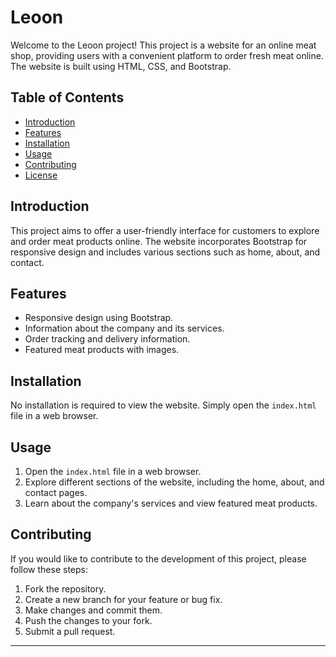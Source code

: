 # Leoon

Welcome to the Leoon project! This project is a website for an online meat shop, providing users with a convenient platform to order fresh meat online. The website is built using HTML, CSS, and Bootstrap.

## Table of Contents
- [Introduction](#introduction)
- [Features](#features)
- [Installation](#installation)
- [Usage](#usage)
- [Contributing](#contributing)
- [License](#license)

## Introduction
This project aims to offer a user-friendly interface for customers to explore and order meat products online. The website incorporates Bootstrap for responsive design and includes various sections such as home, about, and contact.

## Features
- Responsive design using Bootstrap.
- Information about the company and its services.
- Order tracking and delivery information.
- Featured meat products with images.

## Installation
No installation is required to view the website. Simply open the `index.html` file in a web browser.

## Usage
1. Open the `index.html` file in a web browser.
2. Explore different sections of the website, including the home, about, and contact pages.
3. Learn about the company's services and view featured meat products.

## Contributing
If you would like to contribute to the development of this project, please follow these steps:
1. Fork the repository.
2. Create a new branch for your feature or bug fix.
3. Make changes and commit them.
4. Push the changes to your fork.
5. Submit a pull request.


---

